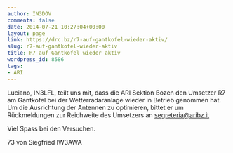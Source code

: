 ```yaml
---
author: IN3DOV
comments: false
date: 2014-07-21 10:27:04+00:00
layout: page
link: https://drc.bz/r7-auf-gantkofel-wieder-aktiv/
slug: r7-auf-gantkofel-wieder-aktiv
title: R7 auf Gantkofel wieder aktiv
wordpress_id: 8586
tags:
- ARI
---
```


Luciano, IN3LFL, teilt uns mit, dass die ARI Sektion Bozen den Umsetzer R7 am Gantkofel bei der Wetterradaranlage wieder in Betrieb genommen hat.
Um die Ausrichtung der Antennen zu optimieren, bittet er um Rückmeldungen zur Reichweite des Umsetzers an [segreteria@aribz.it](mailto:segreteria@aribz.it)


Viel Spass bei den Versuchen.

73 von Siegfried IW3AWA
